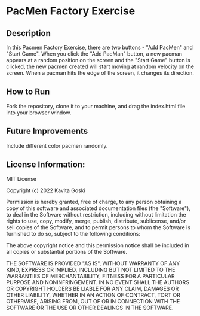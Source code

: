 # PacMen Factory Exercise

## Description

In this Pacmen Factory Exercise, there are two buttons - "Add PacMen" and "Start Game". 
When you click the "Add PacMan" button, a new pacman appears at a random position on the screen and the "Start Game" button is clicked, the new pacmen created will start moving at random velocity on the screen. When a pacman hits the edge of the screen, it changes its direction.

## How to Run
Fork the repository, clone it to your machine, and drag the index.html file into your browser window. 

## Future Improvements
Include different color pacmen randomly.

## License Information:
MIT License

Copyright (c) 2022 Kavita Goski

Permission is hereby granted, free of charge, to any person obtaining a copy
of this software and associated documentation files (the "Software"), to deal
in the Software without restriction, including without limitation the rights
to use, copy, modify, merge, publish, distribute, sublicense, and/or sell
copies of the Software, and to permit persons to whom the Software is
furnished to do so, subject to the following conditions:

The above copyright notice and this permission notice shall be included in all
copies or substantial portions of the Software.

THE SOFTWARE IS PROVIDED "AS IS", WITHOUT WARRANTY OF ANY KIND, EXPRESS OR
IMPLIED, INCLUDING BUT NOT LIMITED TO THE WARRANTIES OF MERCHANTABILITY,
FITNESS FOR A PARTICULAR PURPOSE AND NONINFRINGEMENT. IN NO EVENT SHALL THE
AUTHORS OR COPYRIGHT HOLDERS BE LIABLE FOR ANY CLAIM, DAMAGES OR OTHER
LIABILITY, WHETHER IN AN ACTION OF CONTRACT, TORT OR OTHERWISE, ARISING FROM,
OUT OF OR IN CONNECTION WITH THE SOFTWARE OR THE USE OR OTHER DEALINGS IN THE
SOFTWARE.
